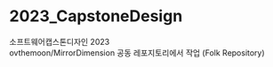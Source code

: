 # 2023_CapstoneDesign
소프트웨어캡스톤디자인 2023 <br>
ovthemoon/MirrorDimension 공동 레포지토리에서 작업 (Folk Repository)
